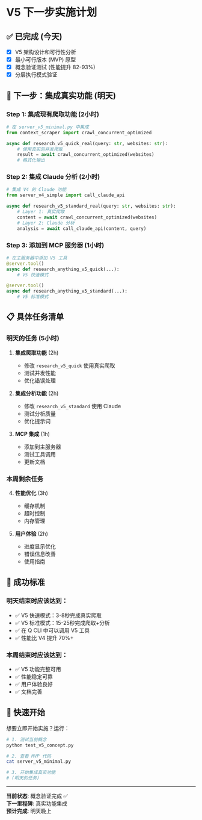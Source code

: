 # V5 下一步实施计划

## ✅ 已完成 (今天)
- [x] V5 架构设计和可行性分析
- [x] 最小可行版本 (MVP) 原型
- [x] 概念验证测试 (性能提升 82-93%)
- [x] 分层执行模式验证

## 🎯 下一步：集成真实功能 (明天)

### Step 1: 集成现有爬取功能 (2小时)
```python
# 在 server_v5_minimal.py 中集成
from context_scraper import crawl_concurrent_optimized

async def research_v5_quick_real(query: str, websites: str):
    # 使用真实的并发爬取
    result = await crawl_concurrent_optimized(websites)
    # 格式化输出
```

### Step 2: 集成 Claude 分析 (2小时)  
```python
# 集成 V4 的 Claude 功能
from server_v4_simple import call_claude_api

async def research_v5_standard_real(query: str, websites: str):
    # Layer 1: 真实爬取
    content = await crawl_concurrent_optimized(websites)
    # Layer 2: Claude 分析
    analysis = await call_claude_api(content, query)
```

### Step 3: 添加到 MCP 服务器 (1小时)
```python
# 在主服务器中添加 V5 工具
@server.tool()
async def research_anything_v5_quick(...):
    # V5 快速模式

@server.tool() 
async def research_anything_v5_standard(...):
    # V5 标准模式
```

## 📋 具体任务清单

### 明天的任务 (5小时)
1. **集成爬取功能** (2h)
   - 修改 `research_v5_quick` 使用真实爬取
   - 测试并发性能
   - 优化错误处理

2. **集成分析功能** (2h)  
   - 修改 `research_v5_standard` 使用 Claude
   - 测试分析质量
   - 优化提示词

3. **MCP 集成** (1h)
   - 添加到主服务器
   - 测试工具调用
   - 更新文档

### 本周剩余任务
4. **性能优化** (3h)
   - 缓存机制
   - 超时控制  
   - 内存管理

5. **用户体验** (2h)
   - 进度显示优化
   - 错误信息改善
   - 使用指南

## 🎯 成功标准

### 明天结束时应该达到：
- ✅ V5 快速模式：3-8秒完成真实爬取
- ✅ V5 标准模式：15-25秒完成爬取+分析  
- ✅ 在 Q CLI 中可以调用 V5 工具
- ✅ 性能比 V4 提升 70%+

### 本周结束时应该达到：
- ✅ V5 功能完整可用
- ✅ 性能稳定可靠
- ✅ 用户体验良好
- ✅ 文档完善

## 🚀 快速开始

想要立即开始实施？运行：

```bash
# 1. 测试当前概念
python test_v5_concept.py

# 2. 查看 MVP 代码
cat server_v5_minimal.py

# 3. 开始集成真实功能
# (明天的任务)
```

---

**当前状态**: 概念验证完成 ✅  
**下一里程碑**: 真实功能集成  
**预计完成**: 明天晚上
